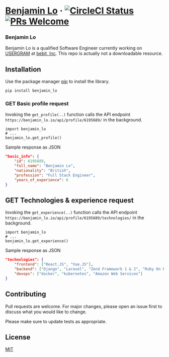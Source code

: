 # [Benjamin Lo](https://benjaminlo.io/) &middot; [![CircleCI Status](https://circleci.com/gh/facebook/react.svg?style=shield&circle-token=:circle-token)](https://app.circleci.com/pipelines/github/benji011/benjaminlo.io) [![PRs Welcome](https://img.shields.io/badge/PRs-welcome-brightgreen.svg)](https://benjaminlo.io)

### Benjamin Lo
Benjamin Lo is a qualified Software Engineer currently working on [USERGRAM](https://benjaminlo.io/project/portfolio/ug/) at [bebit, Inc](github.com/bebit). This repo is actually not a downloadable resource.

## Installation

Use the package manager [pip](https://pip.pypa.io/en/stable/) to install the library.

```bash
pip install benjamin_lo
```

### GET Basic profile request

Invoking the `get_profile(..)` function calls the API endpoint `https://benjamin_lo.io/api/profile/6195689/` in the background.

```python3
import benjamin_lo
# ...
benjamin_lo.get_profile()
```

Sample response as JSON

```json
"basic_info": {
    "id": 6195689,
    "full_name": "Benjamin Lo",
    "nationality": "British",
    "profession": "Full Stack Engineer",
    "years_of_experience": 6
}
```

## GET Technologies & experience request
Invoking the `get_experience(..)` function calls the API endpoint `https://benjamin_lo.io/api/profile/6195689/technologies/` in the background.

```python3
import benjamin_lo
# ...
benjamin_lo.get_experience()
```
Sample response as JSON
```json
"technologies": {
    "frontend": ["React.JS", "Vue.JS"],
    "backend": ["Django", "Laravel", "Zend Framework 1 & 2", "Ruby On Rails"],
    "devops": ["docker", "kubernetes", "Amazon Web Services"]
}
```


## Contributing
Pull requests are welcome. For major changes, please open an issue first to discuss what you would like to change.

Please make sure to update tests as appropriate.

## License
[MIT](https://choosealicense.com/licenses/mit/)
